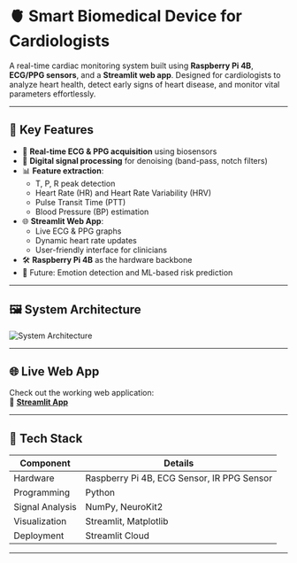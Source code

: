 # 🫀 Smart Biomedical Device for Cardiologists

A real-time cardiac monitoring system built using **Raspberry Pi 4B**, **ECG/PPG sensors**, and a **Streamlit web app**. Designed for cardiologists to analyze heart health, detect early signs of heart disease, and monitor vital parameters effortlessly.

---

## 📌 Key Features

- 📡 **Real-time ECG & PPG acquisition** using biosensors
- 🧠 **Digital signal processing** for denoising (band-pass, notch filters)
- 📊 **Feature extraction**:
  - T, P, R peak detection
  - Heart Rate (HR) and Heart Rate Variability (HRV)
  - Pulse Transit Time (PTT)
  - Blood Pressure (BP) estimation
- 🌐 **Streamlit Web App**:
  - Live ECG & PPG graphs
  - Dynamic heart rate updates
  - User-friendly interface for clinicians
- 🛠️ **Raspberry Pi 4B** as the hardware backbone
- 🧬 Future: Emotion detection and ML-based risk prediction

---

## 🖼️ System Architecture


![System Architecture](images/system_architecture.png)

---

## 🌐 Live Web App

Check out the working web application:  
🔗 [**Streamlit App**](https://ecg-and-ppg-analysis.streamlit.app/)

---

## 🧰 Tech Stack

| Component       | Details                            |
|----------------|------------------------------------|
| Hardware        | Raspberry Pi 4B, ECG Sensor, IR PPG Sensor |
| Programming     | Python                             |
| Signal Analysis | NumPy, NeuroKit2            |
| Visualization   | Streamlit, Matplotlib       |
| Deployment      | Streamlit Cloud        |

---

